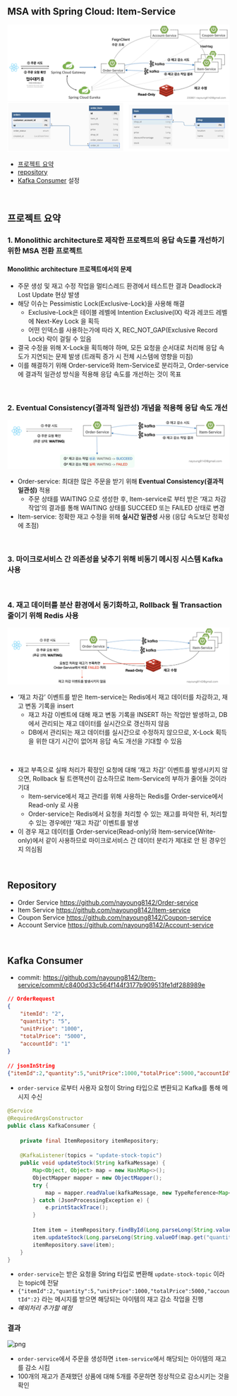 ## MSA with Spring Cloud: Item-Service

![](/_img/architecture_230801.png)
![](/_img/dbdiagram_230422.png)

- [프로젝트 요약](#프로젝트-요약)
- [repository](#repository)
- [Kafka Consumer](#kafka-consumer) 설정

<br>

## 프로젝트 요약

### 1. **Monolithic architecture**로 제작한 프로젝트의 **응답 속도를 개선**하기 위한 **MSA 전환 프로젝트**

#### Monolithic architecture 프로젝트에서의 문제
- 주문 생성 및 재고 수정 작업을 멀티스레드 환경에서 테스트한 결과 Deadlock과 Lost Update 현상 발생
- 해당 이슈는 Pessimistic Lock(Exclusive-Lock)을 사용해 해결
  - Exclusive-Lock은 테이블 레벨에 Intention Exclusive(IX) 락과 레코드 레벨에 Next-Key Lock 을 획득
  - 어떤 인덱스를 사용하는가에 따라 X, REC_NOT_GAP(Exclusive Record Lock) 락이 걸릴 수 있음
- 결국 수정을 위해 X-Lock을 획득해야 하며, 모든 요청을 순서대로 처리해 응답 속도가 지연되는 문제 발생 (트래픽 증가 시 전체 시스템에 영향을 미침)
- 이를 해결하기 위해 Order-service와 Item-Service로 분리하고, Order-service에 결과적 일관성 방식을 적용해 응답 속도를 개선하는 것이 목표
<br>

### 2. **Eventual Consistency(결과적 일관성)** 개념을 적용해 응답 속도 개선

![](/_img/eventual_consistency.png)

- Order-service: 최대한 많은 주문을 받기 위해 **Eventual Consistency(결과적 일관성)** 적용
  - 주문 상태를 WAITING 으로 생성한 후, Item-service로 부터 받은 ‘재고 차감 작업’의 결과를 통해 WAITING 상태를 SUCCEED 또는 FAILED 상태로 변경
- Item-service: 정확한 재고 수정을 위해 **실시간 일관성** 사용 (응답 속도보단 정확성에 초점)
<br>

### 3. 마이크로서비스 간 의존성을 낮추기 위해 비동기 메시징 시스템 **Kafka** 사용
<br>

### 4. 재고 데이터를 분산 환경에서 동기화하고, Rollback 될 Transaction 줄이기 위해 **Redis 사용**

![](/_img/stock_data_in_redis.png)

- ‘재고 차감’ 이벤트를 받은 Item-service는 Redis에서 재고 데이터를 차감하고, 재고 변동 기록을 insert
  - 재고 차감 이벤트에 대해 재고 변동 기록을 INSERT 하는 작업만 발생하고, DB에서 관리되는 재고 데이터를 실시간으로 갱신하지 않음
  - DB에서 관리되는 재고 데이터를 실시간으로 수정하지 않으므로, X-Lock 획득을 위한 대기 시간이 없어져 응답 속도 개선을 기대할 수 있음
<br>

- 재고 부족으로 실패 처리가 확정인 요청에 대해 ‘재고 차감’ 이벤트를 발생시키지 않으면, Rollback 될 트랜잭션이 감소하므로 Item-Service의 부하가 줄어들 것이라 기대
  - Item-service에서 재고 관리를 위해 사용하는 Redis를 Order-service에서 Read-only 로 사용
  - Order-service는 Redis에서 요청을 처리할 수 있는 재고를 파악한 뒤, 처리할 수 있는 경우에만 ‘재고 차감’ 이벤트를 발생
- 이 경우 재고 데이터를 Order-service(Read-only)와 Item-service(Write-only)에서 같이 사용하므로 마이크로서비스 간 데이터 분리가 제대로 안 된 경우인지 의심됨

<br>

## Repository

- Order Service https://github.com/nayoung8142/Order-service
- Item Service https://github.com/nayoung8142/Item-service
- Coupon Service https://github.com/nayoung8142/Coupon-service
- Account Service https://github.com/nayoung8142/Account-service

<br>

## Kafka Consumer

- commit: https://github.com/nayoung8142/Item-service/commit/c8400d33c564f144f3177b909513fe1df288989e

```json
// OrderRequest
{
    "itemId": "2",
    "quantity": "5",
    "unitPrice": "1000",
    "totalPrice": "5000",
    "accountId": "1"
}

// jsonInString
{"itemId":2,"quantity":5,"unitPrice":1000,"totalPrice":5000,"accountId":2}
```
- ```order-service``` 로부터 사용자 요청이 String 타입으로 변환되고 Kafka를 통해 메시지 수신

```java
@Service
@RequiredArgsConstructor
public class KafkaConsumer {

    private final ItemRepository itemRepository;

    @KafkaListener(topics = "update-stock-topic")
    public void updateStock(String kafkaMessage) {
        Map<Object, Object> map = new HashMap<>();
        ObjectMapper mapper = new ObjectMapper();
        try {
            map = mapper.readValue(kafkaMessage, new TypeReference<Map<Object, Object>>() {});
        } catch (JsonProcessingException e) {
            e.printStackTrace();
        }

        Item item = itemRepository.findById(Long.parseLong(String.valueOf(map.get("itemId")))).orElseThrow();
        item.updateStock(Long.parseLong(String.valueOf(map.get("quantity"))));
        itemRepository.save(item);
    }
}
```
- ```order-service```는 받은 요청을 String 타입로 변환해 ```update-stock-topic``` 이라는 topic에 전달
- ```{"itemId":2,"quantity":5,"unitPrice":1000,"totalPrice":5000,"accountId":2}``` 라는 메시지를 받으면 해당되는 아이템의 재고 감소 작업을 진행
- *예외처리 추가할 예정*


### 결과

![png](/_img/result_of_stock_reduction.png)

- ```order-service```에서 주문을 생성하면 ```item-service```에서 해당되는 아이템의 재고를 감소 시킴
- 100개의 재고가 존재했던 상품에 대해 5개를 주문하면 정상적으로 감소시키는 것을 확인